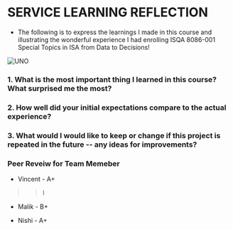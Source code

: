 # SERVICE LEARNING REFLECTION
* The following is to express the learnings I made in this course and illustrating the wonderful experience I had enrolling ISQA 8086-001 Special Topics in ISA from Data to Decisions!

![UNO](https://www.unomaha.edu/news/2017/11/img/0161-IMG_MDMW_UC_5_REQUIRED_ELEMENTS_1.jpg) 

### 1. What is the most important thing I learned in this course? What surprised me the most?
### 2. How well did your initial expectations compare to the actual experience?
### 3. What would I would like to keep or change if this project is repeated in the future -- any ideas for improvements?

### Peer Reveiw for Team Memeber
* Vincent - A+
>>I

* Malik - B+
>>

* Nishi - A+
>>


